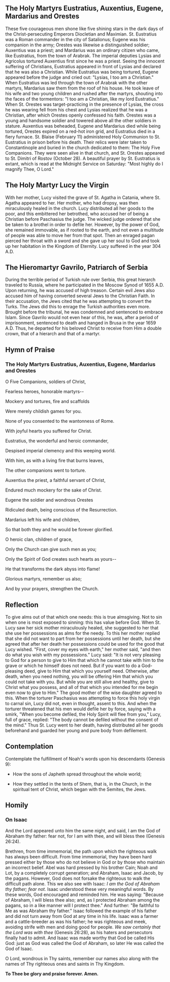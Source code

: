 ## The Holy Martyrs Eustratius, Auxentius, Eugene, Mardarius and Orestes

These five courageous men shone like five shining stars in the dark days of the Christ-persecuting Emperors Diocletian and Maximian. St. Eustratius was a Roman commander in the city of Satalionus; Eugene was his companion in the army; Orestes was likewise a distinguished soldier; Auxentius was a priest; and Mardarius was an ordinary citizen who came, like Eustratius, from the town of Arabrak. The imperial deputies Lysias and Agricolus tortured Auxentius first since he was a priest. Seeing the innocent suffering of Christians, Eustratius appeared in front of Lysias and declared that he was also a Christian. While Eustratius was being tortured, Eugene appeared before the judge and cried out: "Lysias, I too am a Christian." When Eustratius was led through the town of Arabrak with the other martyrs, Mardarius saw them from the roof of his house. He took leave of his wife and two young children and rushed after the martyrs, shouting into the faces of the tormentors: "I too am a Christian, like my lord Eustratius." When St. Orestes was target-practicing in the presence of Lysias, the cross he was wearing fell from his chest and Lysias realized that he was a Christian, after which Orestes openly confessed his faith. Orestes was a young and handsome soldier and towered above all the other soldiers in stature. Auxentius was beheaded, Eugene and Mardarius died while being tortured, Orestes expired on a red-hot iron grid, and Eustratius died in a fiery furnace. St. Blaise (February 11) administered Holy Communion to St. Eustratius in prison before his death. Their relics were later taken to Constantinople and buried in the church dedicated to them: The Holy Five Companions. They were seen alive in that church, and St. Orestes appeared to St. Dimitri of Rostov (October 28). A beautiful prayer by St. Eustratius is extant, which is read at the Midnight Service on Saturday: "Most highly do I magnify Thee, O Lord." 


## The Holy Martyr Lucy the Virgin

With her mother, Lucy visited the grave of St. Agatha in Catania, where St. Agatha appeared to her. Her mother, who had dropsy, was then miraculously healed in the church. Lucy distributed all her goods to the poor, and this embittered her betrothed, who accused her of being a Christian before Paschasius the judge. The wicked judge ordered that she be taken to a brothel in order to defile her. However, by the power of God, she remained immovable, as if rooted to the earth, and not even a multitude of people was able to move her from that spot. Then an enraged pagan pierced her throat with a sword and she gave up her soul to God and took up her habitation in the Kingdom of Eternity. Lucy suffered in the year 304 A.D. 


## The Hieromartyr Gavrilo, Patriarch of Serbia

During the terrible period of Turkish rule over Serbia, this great hierarch traveled to Russia, where he participated in the Moscow Synod of 1655 A.D. Upon returning, he was accused of high treason. Certain evil Jews also accused him of having converted several Jews to the Christian Faith. In their accusation, the Jews cited that he was attempting to convert the Turks. The Jews did this to enrage the Turkish authorities even more. Brought before the tribunal, he was condemned and sentenced to embrace Islam. Since Gavrilo would not even hear of this, he was, after a period of imprisonment, sentenced to death and hanged in Brusa in the year 1659 A.D. Thus, he departed for his beloved Christ to receive from Him a double crown, that of a hierarch and that of a martyr. 


## Hymn of Praise

### The Holy Martyrs Eustratius, Auxentius, Eugene, Mardarius and Orestes

O Five Companions, soldiers of Christ,

Fearless heroes, honorable martyrs--

Mockery and tortures, fire and scaffolds

Were merely childish games for you.

None of you consented to the wantonness of Rome.

With joyful hearts you suffered for Christ.

Eustratius, the wonderful and heroic commander,

Despised imperial clemency and this weeping world.

With him, as with a living fire that burns leaves,

The other companions went to torture.

Auxentius the priest, a faithful servant of Christ,

Endured much mockery for the sake of Christ.

Eugene the soldier and wondrous Orestes

Ridiculed death, being conscious of the Resurrection.

Mardarius left his wife and children,

So that both they and he would be forever glorified.

O heroic clan, children of grace,

Only the Church can give such men as you;

Only the Spirit of God creates such hearts as yours--

He that transforms the dark abyss into flame!

Glorious martyrs, remember us also;

And by your prayers, strengthen the Church.


## Reflection

To give alms out of that which one needs: this is true almsgiving. Not to sin when one is most exposed to sinning: this has value before God. When St. Lucy saw her sick mother miraculously healed, she suggested to her that she use her possessions as alms for the needy. To this her mother replied that she did not want to part from her possessions until her death, but she agreed that after her death her possessions could be used for the good that Lucy wished. "First, cover my eyes with earth," her mother said, "and then do what you wish with my possessions." Lucy said: "It is not very pleasing to God for a person to give to Him that which he cannot take with him to the grave or which he himself does not need. But if you want to do a God-pleasing deed, give to Him that which you yourself need. Otherwise, after death, when you need nothing, you will be offering Him that which you could not take with you. But while you are still alive and healthy, give to Christ what you possess, and all of that which you intended for me begin even now to give to Him." The good mother of the wise daughter agreed to this. When the torturer Paschasius was attempting to force this holy virgin to carnal sin, Lucy did not, even in thought, assent to this. And when the torturer threatened that his men would defile her by force, saying with a smirk, "When you become defiled, the Holy Spirit will flee from you," Lucy, full of grace, replied: "The body cannot be defiled without the consent of the mind." Thus St. Lucy went to her death, having distributed all her goods beforehand and guarded her young and pure body from defilement. 


## Contemplation

Contemplate the fulfillment of Noah's words upon his descendants (Genesis 9):

- How the sons of Japheth spread throughout the whole world;

- How they settled in the tents of Shem, that is, in the Church, in the spiritual tent of Christ, which began with the Semites, the Jews.


## Homily

### On Isaac

And the Lord appeared unto him the same night, and said, I am the God of Abraham thy father: fear not, for I am with thee, and will bless thee (Genesis 26:24).

Brethren, from time immemorial, the path upon which the righteous walk has always been difficult. From time immemorial, they have been hard pressed either by those who do not believe in God or by those who maintain an incorrect belief. Abel was hard pressed by his brother Cain; Noah and Lot, by a completely corrupt generation; and Abraham, Isaac and Jacob, by the pagans. However, God does not forsake the righteous to walk the difficult path alone. This we also see with Isaac: *I am the God of Abraham thy father; fear not.* Isaac understood these very meaningful words. By these words, God encouraged and reminded him. He was saying: "Because of Abraham, I will bless thee also; and, as I protected Abraham among the pagans, so in a like manner will I protect thee." And further: "Be faithful to Me as was Abraham thy father." Isaac followed the example of his father and did not turn away from God at any time in his life. Isaac was a farmer and a cattle-breeder as was his father; he was righteous and meek, avoiding strife with men and doing good for people. *We saw certainly that the Lord was with thee* (Genesis 26:28), as his haters and persecutors finally had to admit. And Isaac was made worthy that God be called His God: just as God was called the God of Abraham, so later He was called the God of Isaac.

O Lord, wondrous in Thy saints, remember our names also along with the names of Thy righteous ones and saints in Thy Kingdom.

**To Thee be glory and praise forever. Amen.**
